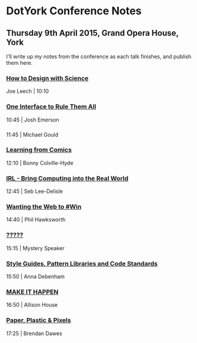 # DotYork Conference Notes
## Thursday 9th April 2015, Grand Opera House, York

I'll write up my notes from the conference as each talk finishes, and publish them here.

### [How to Design with Science](notes/design-with-science.md)
Joe Leech | 10:10

### [One Interface to Rule Them All](notes/one-interface.md)
10:45 | Josh Emerson

### [](notes/.md)
11:45 | Michael Gould

### [Learning from Comics](notes/comics.md)
12:10 | Bonny Colville-Hyde

### [IRL - Bring Computing into the Real World](notes/real-world.md)
12:45 | Seb Lee-Delisle

### [Wanting the Web to #Win](notes/web-to-win.md)
14:40 | Phil Hawksworth

### [?????](notes/?????.md)
15:15 | Mystery Speaker

### [Style Guides, Pattern Libraries and Code Standards](notes/style-guides.md)
15:50 | Anna Debenham

### [MAKE IT HAPPEN](notes/make-it-happen.md)
16:50 | Allison House

### [Paper, Plastic & Pixels](notes/paper-plastic-pixels.md)
17:25 | Brendan Dawes
